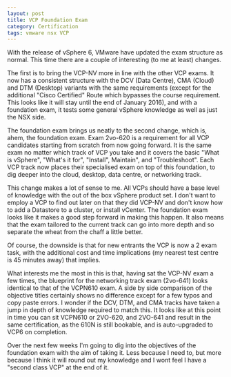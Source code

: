 ```yaml
---
layout: post
title: VCP Foundation Exam
category: Certification
tags: vmware nsx VCP
---
```


With the release of vSphere 6, VMware have updated the exam structure as normal. This time there are a couple of interesting (to me at least) changes.

The first is to bring the VCP-NV more in line with the other VCP exams. It now has a consistent structure with the DCV (Data Centre), CMA (Cloud) and DTM (Desktop) variants with the same requirements (except for the additional "Cisco Certified" Route which bypasses the course requirement. This looks like it will stay until the end of January 2016), and with a foundation exam, it tests some general vSphere knowledge as well as just the NSX side.

The foundation exam brings us neatly to the second change, which is, ahem, the foundation exam. Exam 2vo-620 is a requirement for all VCP candidates starting from scratch from now going forward. It is the same exam no matter which track of VCP you take and it covers the basic "What is vSphere", "What's it for", "Install", Maintain", and "Troubleshoot". Each VCP track now places their specialised exam on top of this foundation, to dig deeper into the cloud, desktop, data centre, or networking track.

This change makes a lot of sense to me. All VCPs should have a base level of knowledge with the out of the box vSphere product set. I don't want to employ a VCP to find out later on that they did VCP-NV and don't know how to add a Datastore to a cluster, or install vCenter. The foundation exam looks like it makes a good step forward in making this happen. It also means that the exam tailored to the current track can go into more depth and so separate the wheat from the chaff a little better.

Of course, the downside is that for new entrants the VCP is now a 2 exam task, with the additional cost and time implications (my nearest test centre is 45 minutes away) that implies.

What interests me the most in this is that, having sat the VCP-NV exam a few times, the blueprint for the networking track exam (2vo-641) looks identical to that of the VCPN610 exam. A side by side comparison of the objective titles certainly shows no difference except for a few typos and copy paste errors. I wonder if the DCV, DTM, and CMA tracks have taken a jump in depth of knowledge required to match this. It looks like at this point in time you can sit VCPN610 or 2VO-620, and 2VO-641 and result in the same certification, as the 610N is still bookable, and is auto-upgraded to VCP6 on completion.

Over the next few weeks I'm going to dig into the objectives of the foundation exam with the aim of taking it. Less because I need to, but more because I think it will round out my knowledge and I wont feel I have a "second class VCP" at the end of it.

